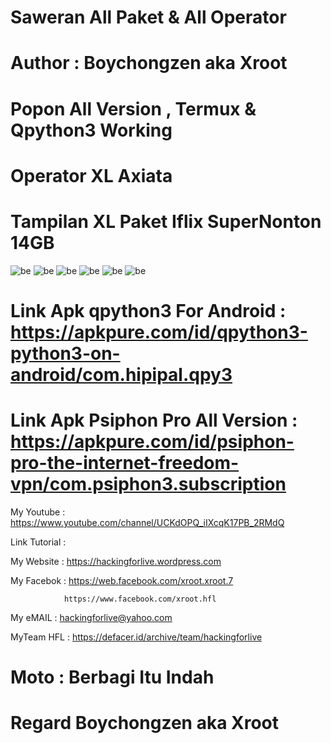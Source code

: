 # Saweran All Paket & All Operator

# Author : Boychongzen aka Xroot

# Popon All Version , Termux & Qpython3 Working

# Operator XL Axiata 

# Tampilan XL Paket Iflix SuperNonton 14GB 
![be](https://raw.githubusercontent.com/boychongzen18/Scripts3-Android/master/kiplix0.jpg)
![be](https://raw.githubusercontent.com/boychongzen18/Scripts3-Android/master/kiplix.jpg)
![be](https://raw.githubusercontent.com/boychongzen18/Scripts3-Android/master/kiplix1.jpg)
![be](https://raw.githubusercontent.com/boychongzen18/Scripts3-Android/master/kiplix0.jpg)
![be](https://raw.githubusercontent.com/boychongzen18/Scripts3-Android/master/popon0.jpg)
![be](https://raw.githubusercontent.com/boychongzen18/Scripts3-Android/master/yt1.jpg)

# Link Apk qpython3 For Android : https://apkpure.com/id/qpython3-python3-on-android/com.hipipal.qpy3

# Link Apk Psiphon Pro All Version : https://apkpure.com/id/psiphon-pro-the-internet-freedom-vpn/com.psiphon3.subscription

My Youtube    : https://www.youtube.com/channel/UCKdOPQ_iIXcqK17PB_2RMdQ

Link Tutorial : 


My Website    : https://hackingforlive.wordpress.com

My Facebok    : https://web.facebook.com/xroot.xroot.7

                https://www.facebook.com/xroot.hfl

My eMAIL      : hackingforlive@yahoo.com

MyTeam HFL    : https://defacer.id/archive/team/hackingforlive

# Moto : Berbagi Itu Indah

# Regard Boychongzen aka Xroot
